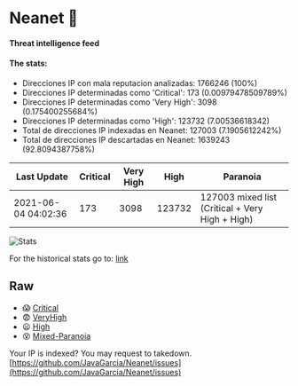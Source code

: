 # Neanet :hocho:
#### Threat intelligence feed
#### The stats:

- Direcciones IP con mala reputacion analizadas: 1766246 (100%)
- Direcciones IP determinadas como 'Critical':  173 (0.00979478509789%)
- Direcciones IP determinadas como 'Very High':  3098 (0.175400255684%)
- Direcciones IP determinadas como 'High':  123732 (7.00536618342)
- Total de direcciones IP indexadas en Neanet:  127003 (7.1905612242%)
- Total de direcciones IP descartadas en Neanet:  1639243 (92.8094387758%)

| Last Update | Critical | Very High | High | Paranoia |
| --- | --- | --- | --- | --- |
| 2021-06-04 04:02:36 | 173 | 3098 | 123732 | 127003 mixed list (Critical + Very High + High)|

![Stats](https://docs.google.com/spreadsheets/d/e/2PACX-1vSnaNMIXVabIpDJjufMlzH7poXnshF3mgd8Is1g9ytUEzVsP5my4Trn8f-xkoLLQ38xpL3HtmUexLo6/pubchart?oid=501124687&format=image)

For the historical stats go to: [link](/stats.csv)
## Raw
- :scream: [Critical](https://raw.githubusercontent.com/JavaGarcia/Neanet/master/blacklists/neanet_critical.txt)
- :fearful: [VeryHigh](https://raw.githubusercontent.com/JavaGarcia/Neanet/master/blacklists/neanet_veryHigh.txtt)
- :frowning: [High](https://raw.githubusercontent.com/JavaGarcia/Neanet/master/blacklists/neanet_high.txt)
- :dizzy_face: [Mixed-Paranoia](https://raw.githubusercontent.com/JavaGarcia/Neanet/master/blacklists/neanet_all.txt)


Your IP is indexed? You may request to takedown. [https://github.com/JavaGarcia/Neanet/issues](https://github.com/JavaGarcia/Neanet/issues)


































































































































































































































































































































































































































































































































































































































































































































































































































































































































































































































































































































































































































































































































































































































































































































































































































































































































































































































































































































































































































































































































































































































































































































































































































































































































































































































































































































































































































































































































































































































































































































































































































































































































































































































































































































































































































































































































































































































































































































































































































































































































































































































































































































































































































































































































































































































































































































































































































































































































































































































































































































































































































































































































































































































































































































































































































































































































































































































































































































































































































































































































































































































































































































































































































































































































































































































































































































































































































































































































































































